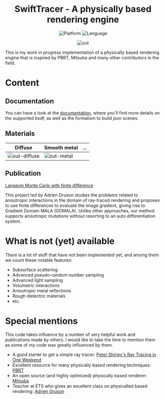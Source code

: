 <div align="center">

# SwiftTracer - A physically based rendering engine

![Platform](https://badgen.net/badge/platform/macos?list=%7C)
![Language](https://img.shields.io/badge/Swift-5.x-green?logo=swift)

![out](https://github.com/user-attachments/assets/75f7bca6-8cbd-4da9-95f3-391c663f2e20)


</div>

This is my work in progress implementation of a physically based rendering engine that is inspired by PBRT, Mitsuba and many other contributors in the field.

# Content

## Documentation

You can have a look at the [documentation](https://prismik.github.io/SwiftTracer/documentation/swifttracer/), where you'll find more details on the supported bsdf, as well as the formalism to build json scenes.

## Materials

| Diffuse | Smooth metal | ... |
|---------|--------------|-----|
|![out-diffuse](https://github.com/user-attachments/assets/49de27d1-8812-4712-abc3-5390c8d24733) | ![out-metal](https://github.com/user-attachments/assets/58bd5fc1-47d6-41b9-812e-250f5c99c439) |


## Publication

<a href="https://github.com/Prismik/SwiftTracer/blob/main/publication/Rapport_final_beauchamp-francis.pdf" target="_blank">Langevin Monte Carlo with finite différence</a>

This project led by Adrien Gruson studies the problems related to anisotropic interactions in the domain of ray-traced rendering and proposes to use finite differences to evaluate the image gradient, giving rise to Gradient Domain MALA (GDMALA). Unlike other approaches, our method supports anisotropic mutations without resorting to an auto differentiation system.


# What is not (yet) available

There is a lot of stuff that have not been implemented yet, and among them we count these notable features:

- Subsurface scattering
- Advanced pseudo-random number sampling
- Advanced light sampling
- Volumetric interactions
- Anisotropic metal reflections
- Rough dielectric materials
- etc.

# Special mentions

This code takes influence by a number of very helpful work and publications made by others. I would like to take the time to mention them as some of my code was greatly influenced by them.

- A good starter to get a simple ray tracer: [Peter Shirley's Ray Tracing in One Weekend](https://raytracing.github.io/books/RayTracingInOneWeekend.html)
- Excellent resource for many physically based rendering techniques: [PBRT](https://pbr-book.org)
- An open source (and highly optimized) physically based renderer: [Mitsuba](http://www.mitsuba-renderer.org)
- Teacher at ÉTS who gives an excellent class on physicalled based rendering: [Adrien Gruson](https://github.com/beltegeuse)
